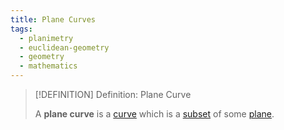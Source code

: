 ```yaml
---
title: Plane Curves
tags:
  - planimetry
  - euclidean-geometry
  - geometry
  - mathematics
---
```


>[!DEFINITION] Definition: Plane Curve
>
>A **plane curve** is a [curve](../../Curves/Curves.md) which is a [subset](../../../../Set%20Theory/Sets.md) of some [plane](../../Surfaces/Planes.md).
>